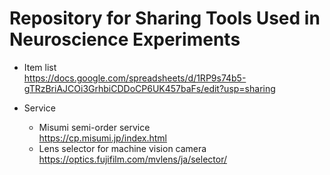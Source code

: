# Repository for Sharing Tools Used in Neuroscience Experiments

*  Item list  
    https://docs.google.com/spreadsheets/d/1RP9s74b5-gTRzBriAJCOi3GrhbiCDDoCP6UK457baFs/edit?usp=sharing

* Service  
    * Misumi semi-order service  
        https://cp.misumi.jp/index.html
    * Lens selector for machine vision camera  
        https://optics.fujifilm.com/mvlens/ja/selector/



